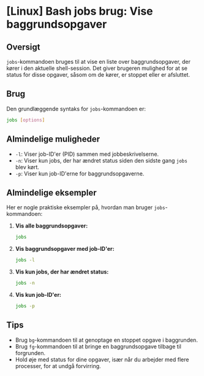 # [Linux] Bash jobs brug: Vise baggrundsopgaver

## Oversigt
`jobs`-kommandoen bruges til at vise en liste over baggrundsopgaver, der kører i den aktuelle shell-session. Det giver brugeren mulighed for at se status for disse opgaver, såsom om de kører, er stoppet eller er afsluttet.

## Brug
Den grundlæggende syntaks for `jobs`-kommandoen er:

```bash
jobs [options]
```

## Almindelige muligheder
- `-l`: Viser job-ID'er (PID) sammen med jobbeskrivelserne.
- `-n`: Viser kun jobs, der har ændret status siden den sidste gang `jobs` blev kørt.
- `-p`: Viser kun job-ID'erne for baggrundsopgaverne.

## Almindelige eksempler
Her er nogle praktiske eksempler på, hvordan man bruger `jobs`-kommandoen:

1. **Vis alle baggrundsopgaver:**
   ```bash
   jobs
   ```

2. **Vis baggrundsopgaver med job-ID'er:**
   ```bash
   jobs -l
   ```

3. **Vis kun jobs, der har ændret status:**
   ```bash
   jobs -n
   ```

4. **Vis kun job-ID'er:**
   ```bash
   jobs -p
   ```

## Tips
- Brug `bg`-kommandoen til at genoptage en stoppet opgave i baggrunden.
- Brug `fg`-kommandoen til at bringe en baggrundsopgave tilbage til forgrunden.
- Hold øje med status for dine opgaver, især når du arbejder med flere processer, for at undgå forvirring.